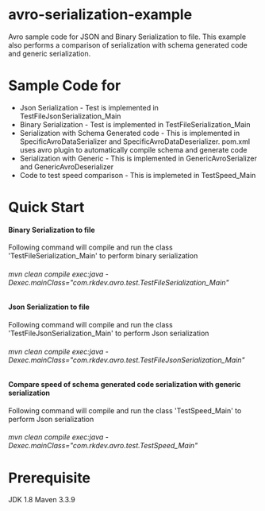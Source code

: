 # avro-serialization-example
Avro sample code for JSON and Binary Serialization to file. This example also performs a comparison of serialization with schema generated code and generic serialization.

# Sample Code for
- Json Serialization - Test is implemented in TestFileJsonSerialization_Main
- Binary Serialization - Test is implemented in TestFileSerialization_Main
- Serialization with Schema Generated code - This is implemented in SpecificAvroDataSerializer and SpecificAvroDataDeserializer. pom.xml uses avro plugin to automatically compile schema and generate code
- Serialization with Generic  - This is implemented in GenericAvroSerializer and GenericAvroDeserializer
- Code to test speed comparison - This is implemeted in TestSpeed_Main

# Quick Start 
#### Binary Serialization to file
Following command will compile and run the class 'TestFileSerialization_Main' to perform binary serialization
###### mvn clean compile exec:java -Dexec.mainClass="com.rkdev.avro.test.TestFileSerialization_Main"

#### Json Serialization to file
Following command will compile and run the class 'TestFileJsonSerialization_Main' to perform Json serialization
###### mvn clean compile exec:java -Dexec.mainClass="com.rkdev.avro.test.TestFileJsonSerialization_Main"

#### Compare speed of schema generated code serialization with generic serialization
Following command will compile and run the class 'TestSpeed_Main' to perform Json serialization
###### mvn clean compile exec:java -Dexec.mainClass="com.rkdev.avro.test.TestSpeed_Main"

# Prerequisite
JDK 1.8
Maven 3.3.9





